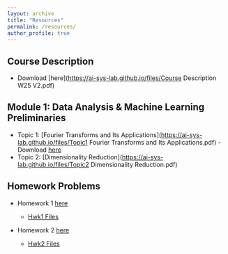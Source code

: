 ```yaml
---
layout: archive
title: "Resources"
permalink: /resources/
author_profile: true
---
```


## Course Description
- Download [here](https://ai-sys-lab.github.io/files/Course Description W25 V2.pdf)
	

## Module 1: Data Analysis & Machine Learning Preliminaries
- Topic 1: [Fourier Transforms and Its Applications](https://ai-sys-lab.github.io/files/Topic1 Fourier Transforms and Its Applications.pdf)
	-Download [here](https://ai-sys-lab.github.io/files/Topic1_Slides.pdf)
- Topic 2: [Dimensionality Reduction](https://ai-sys-lab.github.io/files/Topic2 Dimensionality Reduction.pdf)

## Homework Problems

- Homework 1 [here](https://ai-sys-lab.github.io/files/Hwk1.pdf)
	- [Hwk1 Files](https://ai-sys-lab.github.io/files/Hwk1_files.zip)

- Homework 2 [here](https://ai-sys-lab.github.io/files/Hwk2.pdf)
	- [Hwk2 Files](https://ai-sys-lab.github.io/files/Hwk2_files.zip)


